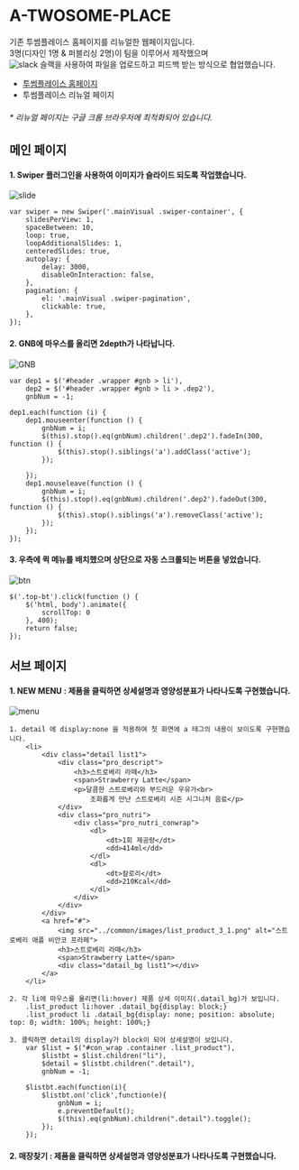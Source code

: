 # A-TWOSOME-PLACE

기존 투썸플레이스 홈페이지를 리뉴얼한 웹페이지입니다.<br>
3명(디자인 1명 & 퍼블리싱 2명)이 팀을 이루어서 제작했으며<br>
![slack](https://user-images.githubusercontent.com/74514595/113406546-9cf51280-93e6-11eb-9f6c-85418822adc0.png)
 슬랙을 사용하여 파일을 업로드하고 피드백 받는 방식으로 협업했습니다.<br>
- [투썸플레이스 홈페이지](https://www.twosome.co.kr:7009/main.asp)
- 투썸플레이스 리뉴얼 페이지
###### * *리뉴얼 페이지는 구글 크롬 브라우저에 최적화되어 있습니다.* ######

<h2>메인 페이지</h2>
<h4>1. Swiper 플러그인을 사용하여 이미지가 슬라이드 되도록 작업했습니다.</h4>

![slide](https://user-images.githubusercontent.com/74514595/113393027-0407cc80-93d1-11eb-86ed-c28e3f20c531.jpg)
    
    var swiper = new Swiper('.mainVisual .swiper-container', {
        slidesPerView: 1,
        spaceBetween: 10,
        loop: true,
        loopAdditionalSlides: 1,
        centeredSlides: true,
        autoplay: {
            delay: 3000,
            disableOnInteraction: false,
        },
        pagination: {
            el: '.mainVisual .swiper-pagination',
            clickable: true,
        },
    });

<h4>2. GNB에 마우스를 올리면 2depth가 나타납니다.</h4>

![GNB](https://user-images.githubusercontent.com/74514595/113394803-db350680-93d3-11eb-9b9d-9dc3e13c9873.jpg)
   
    var dep1 = $('#header .wrapper #gnb > li'),
        dep2 = $('#header .wrapper #gnb > li > .dep2'),
        gnbNum = -1;
        
    dep1.each(function (i) {
        dep1.mouseenter(function () {
            gnbNum = i;
            $(this).stop().eq(gnbNum).children('.dep2').fadeIn(300, function () {
                $(this).stop().siblings('a').addClass('active');
            });

        });
        dep1.mouseleave(function () {
            gnbNum = i;
            $(this).stop().eq(gnbNum).children('.dep2').fadeOut(300, function () {
                $(this).stop().siblings('a').removeClass('active');
            });
        });
    });
   
 <h4>3. 우측에 퀵 메뉴를 배치했으며 상단으로 자동 스크롤되는 버튼을 넣었습니다.</h4>
   
![btn](https://user-images.githubusercontent.com/74514595/113395235-804fdf00-93d4-11eb-975c-bd882866ed12.jpg)

    $('.top-bt').click(function () {
        $('html, body').animate({
            scrollTop: 0
        }, 400);
        return false;
    });
    
<h2>서브 페이지</h2>
<h4> 1. NEW MENU : 제품을 클릭하면 상세설명과 영양성분표가 나타나도록 구현했습니다.</h4>

![menu](https://user-images.githubusercontent.com/74514595/113396553-a9716f00-93d6-11eb-82dc-0da1a6070393.jpg)

    1. detail 에 display:none 을 적용하여 첫 화면에 a 태그의 내용이 보이도록 구현했습니다.
        <li>
            <div class="detail list1">
                <div class="pro_descript">
                    <h3>스트로베리 라떼</h3>
                    <span>Strawberry Latte</span>
                    <p>달콤한 스트로베리와 부드러운 우유가<br>
                        조화롭게 만난 스트로베리 시즌 시그니처 음료</p>
                </div>
                <div class="pro_nutri">
                    <div class="pro_nutri_conwrap">
                        <dl>
                            <dt>1회 제공량</dt>
                            <dd>414ml</dd>
                        </dl>
                        <dl>
                            <dt>칼로리</dt>
                            <dd>210Kcal</dd>
                        </dl>
                    </div>
                </div>
            </div>
            <a href="#">
                <img src="../common/images/list_product_3_1.png" alt="스트로베리 애플 비안코 프라페">
                <h3>스트로베리 라떼</h3>
                <span>Strawberry Latte</span>
                <div class="datail_bg list1"></div>
            </a>
        </li>
    
    2. 각 li에 마우스를 올리면(li:hover) 제품 상세 이미지(.datail_bg)가 보입니다.
        .list_product li:hover .datail_bg{display: block;}
        .list_product li .datail_bg{display: none; position: absolute; top: 0; width: 100%; height: 100%;}
    
    3. 클릭하면 detail의 display가 block이 되어 상세설명이 보입니다.
        var $list = $("#con_wrap .container .list_product"),
            $listbt = $list.children("li"),
            $detail = $listbt.children(".detail"),
            gnbNum = -1;

        $listbt.each(function(i){      
            $listbt.on('click',function(e){
                gnbNum = i;
                e.preventDefault();
                $(this).eq(gnbNum).children(".detail").toggle();
            });
        });

<h4> 2. 매장찾기 : 제품을 클릭하면 상세설명과 영양성분표가 나타나도록 구현했습니다.</h4>

